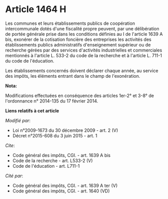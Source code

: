 # Article 1464 H

Les communes et leurs établissements publics de coopération intercommunale dotés d'une fiscalité propre peuvent, par une
délibération de portée générale prise dans les conditions définies au I de l'article 1639 A bis, exonérer de la cotisation
foncière des entreprises les activités des établissements publics administratifs d'enseignement supérieur ou de recherche
gérées par des services d'activités industrielles et commerciales mentionnés à l'article L. 533-2 du code de la recherche et
à l'article L. 711-1 du code de l'éducation. 

Les établissements concernés doivent déclarer chaque année, au service des impôts, les éléments entrant dans le champ de
l'exonération.

**Nota:**

Modifications effectuées en conséquence des articles 1er-2° et 3-8° de l'ordonnance n° 2014-135 du 17 février 2014.

**Liens relatifs à cet article**

_Modifié par_:

  - Loi n°2009-1673 du 30 décembre 2009 - art. 2 (V)
  - Décret n°2015-608 du 3 juin 2015 - art. 1

_Cite_:

  - Code général des impôts, CGI. - art. 1639 A bis
  - Code de la recherche - art. L533-2 (V)
  - Code de l'éducation - art. L711-1

_Cité par_:

  - Code général des impôts, CGI. - art. 1639 A ter (V)
  - Code général des impôts, CGI. - art. 1640 (VD)

